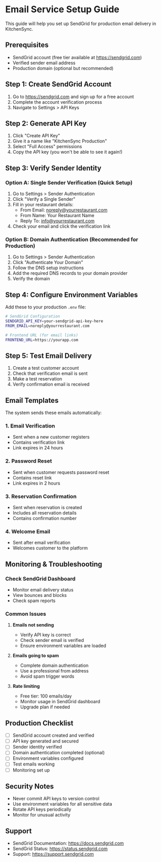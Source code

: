 # Email Service Setup Guide

This guide will help you set up SendGrid for production email delivery in KitchenSync.

## Prerequisites

- SendGrid account (free tier available at https://sendgrid.com)
- Verified sender email address
- Production domain (optional but recommended)

## Step 1: Create SendGrid Account

1. Go to https://sendgrid.com and sign up for a free account
2. Complete the account verification process
3. Navigate to Settings > API Keys

## Step 2: Generate API Key

1. Click "Create API Key"
2. Give it a name like "KitchenSync Production"
3. Select "Full Access" permissions
4. Copy the API key (you won't be able to see it again!)

## Step 3: Verify Sender Identity

### Option A: Single Sender Verification (Quick Setup)
1. Go to Settings > Sender Authentication
2. Click "Verify a Single Sender"
3. Fill in your restaurant details:
   - From Email: noreply@yourrestaurant.com
   - From Name: Your Restaurant Name
   - Reply To: info@yourrestaurant.com
4. Check your email and click the verification link

### Option B: Domain Authentication (Recommended for Production)
1. Go to Settings > Sender Authentication
2. Click "Authenticate Your Domain"
3. Follow the DNS setup instructions
4. Add the required DNS records to your domain provider
5. Verify the domain

## Step 4: Configure Environment Variables

Add these to your production `.env` file:

```bash
# SendGrid Configuration
SENDGRID_API_KEY=your-sendgrid-api-key-here
FROM_EMAIL=noreply@yourrestaurant.com

# Frontend URL (for email links)
FRONTEND_URL=https://yourapp.com
```

## Step 5: Test Email Delivery

1. Create a test customer account
2. Check that verification email is sent
3. Make a test reservation
4. Verify confirmation email is received

## Email Templates

The system sends these emails automatically:

### 1. Email Verification
- Sent when a new customer registers
- Contains verification link
- Link expires in 24 hours

### 2. Password Reset
- Sent when customer requests password reset
- Contains reset link
- Link expires in 2 hours

### 3. Reservation Confirmation
- Sent when reservation is created
- Includes all reservation details
- Contains confirmation number

### 4. Welcome Email
- Sent after email verification
- Welcomes customer to the platform

## Monitoring & Troubleshooting

### Check SendGrid Dashboard
- Monitor email delivery status
- View bounces and blocks
- Check spam reports

### Common Issues

1. **Emails not sending**
   - Verify API key is correct
   - Check sender email is verified
   - Ensure environment variables are loaded

2. **Emails going to spam**
   - Complete domain authentication
   - Use a professional from address
   - Avoid spam trigger words

3. **Rate limiting**
   - Free tier: 100 emails/day
   - Monitor usage in SendGrid dashboard
   - Upgrade plan if needed

## Production Checklist

- [ ] SendGrid account created and verified
- [ ] API key generated and secured
- [ ] Sender identity verified
- [ ] Domain authentication completed (optional)
- [ ] Environment variables configured
- [ ] Test emails working
- [ ] Monitoring set up

## Security Notes

- Never commit API keys to version control
- Use environment variables for all sensitive data
- Rotate API keys periodically
- Monitor for unusual activity

## Support

- SendGrid Documentation: https://docs.sendgrid.com
- SendGrid Status: https://status.sendgrid.com
- Support: https://support.sendgrid.com 